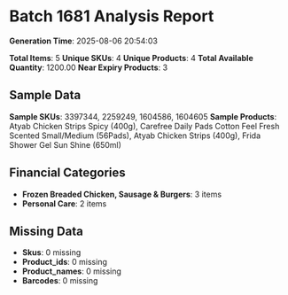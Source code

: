 # Batch 1681 Analysis Report

**Generation Time**: 2025-08-06 20:54:03

**Total Items**: 5
**Unique SKUs**: 4
**Unique Products**: 4
**Total Available Quantity**: 1200.00
**Near Expiry Products**: 3

## Sample Data
**Sample SKUs**: 3397344, 2259249, 1604586, 1604605
**Sample Products**: Atyab Chicken Strips Spicy (400g), Carefree Daily Pads Cotton Feel Fresh Scented Small/Medium (56Pads), Atyab Chicken Strips (400g), Frida Shower Gel Sun Shine (650ml)

## Financial Categories
- **Frozen Breaded Chicken, Sausage & Burgers**: 3 items
- **Personal Care**: 2 items

## Missing Data
- **Skus**: 0 missing
- **Product_ids**: 0 missing
- **Product_names**: 0 missing
- **Barcodes**: 0 missing
